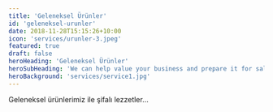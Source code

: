 ```yaml
---
title: 'Geleneksel Ürünler'
id: 'geleneksel-urunler'
date: 2018-11-28T15:15:26+10:00
icon: 'services/urunler-3.jpeg'
featured: true
draft: false
heroHeading: 'Geleneksel Ürünler'
heroSubHeading: 'We can help value your business and prepare it for sale.'
heroBackground: 'services/service1.jpg'
---
```


Geleneksel ürünlerimiz ile şifalı lezzetler…

